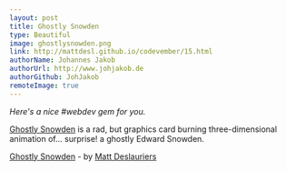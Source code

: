 ```yaml
---
layout: post
title: Ghostly Snowden
type: Beautiful
image: ghostlysnowden.png
link: http://mattdesl.github.io/codevember/15.html
authorName: Johannes Jakob
authorUrl: http://www.johjakob.de
authorGithub: JohJakob
remoteImage: true
---
```


_Here's a nice #webdev gem for you._

[Ghostly Snowden](http://mattdesl.github.io/codevember/15.html) is a rad, but graphics card burning three-dimensional animation of... surprise! a ghostly Edward Snowden.

[Ghostly Snowden](http://mattdesl.github.io/codevember/15.html) - by [Matt Deslauriers](http://mattdesl.svbtle.com)
